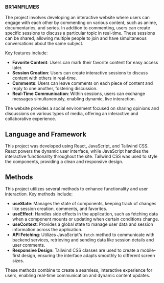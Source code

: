 ### BR14NFILMES
The project involves developing an interactive website where users can engage with each other by commenting on various content, such as anime, documentaries, and series. In addition to commenting, users can create specific sessions to discuss a particular topic in real-time. These sessions can be shared, allowing multiple people to join and have simultaneous conversations about the same subject.

Key features include:
- **Favorite Content**: Users can mark their favorite content for easy access later.
- **Session Creation**: Users can create interactive sessions to discuss content with others in real-time.
- **Comments**: Users can leave comments on each piece of content and reply to one another, fostering discussion.
- **Real-Time Communication**: Within sessions, users can exchange messages simultaneously, enabling dynamic, live interaction.

The website provides a social environment focused on sharing opinions and discussions on various types of media, offering an interactive and collaborative experience.

## Language and Framework
This project was developed using React, JavaScript, and Tailwind CSS. React powers the dynamic user interface, while JavaScript handles the interactive functionality throughout the site. Tailwind CSS was used to style the components, providing a clean and responsive design.

## Methods
This project utilizes several methods to enhance functionality and user interaction. Key methods include:

- **useState**: Manages the state of components, keeping track of changes like session creation, comments, and favorites.
- **useEffect**: Handles side effects in the application, such as fetching data when a component mounts or updating when certain conditions change.
- **useContext**: Provides a global state to manage user data and session information across the application.
- **API Fetching**: Utilizes JavaScript's `fetch` method to communicate with backend services, retrieving and sending data like session details and user comments.
- **Responsive Design**: Tailwind CSS classes are used to create a mobile-first design, ensuring the interface adapts smoothly to different screen sizes.

These methods combine to create a seamless, interactive experience for users, enabling real-time communication and dynamic content updates.